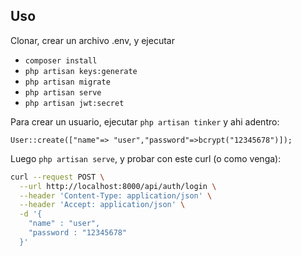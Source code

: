 ## Uso
Clonar, crear un archivo .env, y ejecutar
* `composer install`
* `php artisan keys:generate`
* `php artisan migrate`
* `php artisan serve`
* `php artisan jwt:secret`


Para crear un usuario, ejecutar `php artisan tinker` y ahi adentro:

`User::create(["name"=> "user","password"=>bcrypt("12345678")]);`

Luego `php artisan serve`, y probar con este curl (o como venga):

```bash
curl --request POST \
  --url http://localhost:8000/api/auth/login \
  --header 'Content-Type: application/json' \
  --header 'Accept: application/json' \
  -d '{
    "name" : "user",
    "password : "12345678"
  }'
  ```